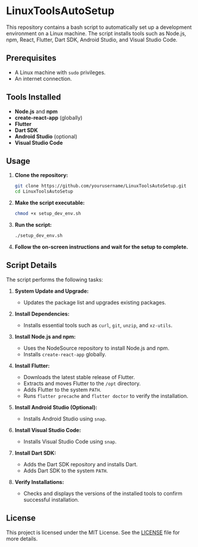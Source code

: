 # LinuxToolsAutoSetup

This repository contains a bash script to automatically set up a development environment on a Linux machine. The script installs tools such as Node.js, npm, React, Flutter, Dart SDK, Android Studio, and Visual Studio Code.

## Prerequisites

- A Linux machine with `sudo` privileges.
- An internet connection.

## Tools Installed

- **Node.js** and **npm**
- **create-react-app** (globally)
- **Flutter**
- **Dart SDK**
- **Android Studio** (optional)
- **Visual Studio Code**

## Usage

1. **Clone the repository:**

    ```sh
    git clone https://github.com/yourusername/LinuxToolsAutoSetup.git
    cd LinuxToolsAutoSetup
    ```

2. **Make the script executable:**

    ```sh
    chmod +x setup_dev_env.sh
    ```

3. **Run the script:**

    ```sh
    ./setup_dev_env.sh
    ```

4. **Follow the on-screen instructions and wait for the setup to complete.**

## Script Details

The script performs the following tasks:

1. **System Update and Upgrade:**
    - Updates the package list and upgrades existing packages.

2. **Install Dependencies:**
    - Installs essential tools such as `curl`, `git`, `unzip`, and `xz-utils`.

3. **Install Node.js and npm:**
    - Uses the NodeSource repository to install Node.js and npm.
    - Installs `create-react-app` globally.

4. **Install Flutter:**
    - Downloads the latest stable release of Flutter.
    - Extracts and moves Flutter to the `/opt` directory.
    - Adds Flutter to the system `PATH`.
    - Runs `flutter precache` and `flutter doctor` to verify the installation.

5. **Install Android Studio (Optional):**
    - Installs Android Studio using `snap`.

6. **Install Visual Studio Code:**
    - Installs Visual Studio Code using `snap`.

7. **Install Dart SDK:**
    - Adds the Dart SDK repository and installs Dart.
    - Adds Dart SDK to the system `PATH`.

8. **Verify Installations:**
    - Checks and displays the versions of the installed tools to confirm successful installation.

## License

This project is licensed under the MIT License. See the [LICENSE](LICENSE) file for more details.
